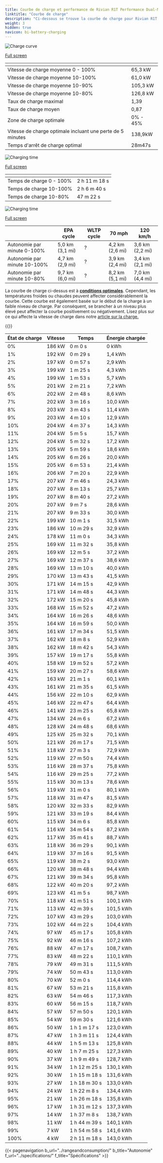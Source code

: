 ```yaml
---
title: Courbe de charge et performance de Rivian R1T Performance Dual-Motor AWD MP
linktitle: "Courbe de charge"
description: "Ci-dessous se trouve la courbe de charge pour Rivian R1T Performance Dual-Motor AWD MP, illustrant la vitesse de charge à différents niveaux de batterie. De plus, des graphiques pour l'autonomie et le temps fournissent des détails complets sur les performances de charge."
weight: 3
hidden: true
navicon: bi-battery-charging
---
```

<!-- markdownlint-disable MD033 -->
<!-- markdownlint-disable MD010 -->
<img src="/images/nb-NO/models/rivian/r1/r1t_performance_dual-motor_awd_mp/chargingcurve.svg" alt="Charge curve" class="img-fluid">

[Full screen](/images/nb-NO/models/rivian/r1/r1t_performance_dual-motor_awd_mp/chargingcurve.svg)


<div class="table-responsive">
<table class="table table-striped border">
	<thead>
		<tr>
			<th>
			</th>
			<th>
			</th>
		</tr>
	</thead>
	<tbody>
		<tr>
			<td>
				Vitesse de charge moyenne 0 - 100%
			</td>
			<td>
				65,3 kW
			</td>
		</tr>
		<tr>
			<td>
				Vitesse de charge moyenne 10-100%
			</td>
			<td>
				61,0 kW
			</td>
		</tr>
		<tr>
			<td>
				Vitesse de charge moyenne 10-90%
			</td>
			<td>
				105,3 kW
			</td>
		</tr>
		<tr>
			<td>
				Vitesse de charge moyenne 10-80%
			</td>
			<td>
				126,8 kW
			</td>
		</tr>
		<tr>
			<td>
				Taux de charge maximal
			</td>
			<td>
				1,39
			</td>
		</tr>
		<tr>
			<td>
				Taux de charge moyen
			</td>
			<td>
				0,87
			</td>
		</tr>
		<tr>
			<td>
				Zone de charge optimale
			</td>
			<td>
				0% - 45%
			</td>
		</tr>
		<tr>
			<td>
				Vitesse de charge optimale incluant une perte de 5 minutes
			</td>
			<td>
				138,9kW
			</td>
		</tr>
		<tr>
			<td>
				Temps d'arrêt de charge optimal
			</td>
			<td>
				28m47s
			</td>
		</tr>
	</tbody>
</table>
</div>
<img src="/images/nb-NO/models/rivian/r1/r1t_performance_dual-motor_awd_mp/chargingtime.svg" alt="Charging time" class="img-fluid">

[Full screen](/images/nb-NO/models/rivian/r1/r1t_performance_dual-motor_awd_mp/chargingtime.svg)
<div class="table-responsive">
<table class="table table-striped border">
	<thead>
		<tr>
			<th>
			</th>
			<th>
			</th>
		</tr>
	</thead>
	<tbody>
		<tr>
			<td>
				Temps de charge 0 - 100%
			</td>
			<td>
				2 h 11 m 18 s
			</td>
		</tr>
		<tr>
			<td>
				Temps de charge 10-100%
			</td>
			<td>
				2 h 6 m 40 s
			</td>
		</tr>
		<tr>
			<td>
				Temps de charge 10-80%
			</td>
			<td>
				 47 m 22 s
			</td>
		</tr>
	</tbody>
</table>
</div>
<img src="/images/nb-NO/models/rivian/r1/r1t_performance_dual-motor_awd_mp/chargerangespeed.svg" alt="Charging time" class="img-fluid">

[Full screen](/images/nb-NO/models/rivian/r1/r1t_performance_dual-motor_awd_mp/chargerangespeed.svg)
<div class="table-responsive">
<table class="table table-striped border">
	<thead>
		<tr>
			<th>
			</th>
			<th>
				EPA cycle
			</th>
			<th>
				WLTP cycle
			</th>
			<th>
				70 mph
			</th>
			<th>
				120 km/h
			</th>
		</tr>
	</thead>
	<tbody>
		<tr>
			<td>
				Autonomie par minute 0-100%
			</td>
			<td>
				5,0 km (3,1 mi)
			</td>
			<td>
				?
			</td>
			<td>
				4,2 km (2,6 mi)
			</td>
			<td>
				3,6 km (2,2 mi)
			</td>
		</tr>
		<tr>
			<td>
				Autonomie par minute 10-100%
			</td>
			<td>
				4,7 km (2,9 mi)
			</td>
			<td>
				?
			</td>
			<td>
				3,9 km (2,4 mi)
			</td>
			<td>
				3,4 km (2,1 mi)
			</td>
		</tr>
		<tr>
			<td>
				Autonomie par minute 10-80%
			</td>
			<td>
				9,7 km (6,0 mi)
			</td>
			<td>
				?
			</td>
			<td>
				8,2 km (5,1 mi)
			</td>
			<td>
				7,0 km (4,4 mi)
			</td>
		</tr>
	</tbody>
</table>
</div>


La courbe de charge ci-dessus est à **[conditions optimales](../../../../../technology/battery/charging/#temperature)**. Cependant, les températures froides ou chaudes peuvent affecter considérablement la courbe. Cette courbe est également basée sur le début de la charge à un faible niveau de charge. Par conséquent, se brancher à un niveau plus élevé peut affecter la courbe positivement ou négativement. Lisez plus sur ce qui affecte la vitesse de charge dans notre [article sur la charge.](../../../../../technology/battery/charging/)


{{<evkxdisplayaddarticle />}}
<div class="table-responsive">
<table class="table table-striped border">
	<thead>
		<tr>
			<th>
				État de charge
			</th>
			<th>
				Vitesse
			</th>
			<th>
				Temps
			</th>
			<th>
				Énergie chargée
			</th>
		</tr>
	</thead>
	<tbody>
		<tr>
			<td>
				0%
			</td>
			<td>
				186 kW
			</td>
			<td>
				 0 m 0 s
			</td>
			<td>
				0 kWh
			</td>
		</tr>
		<tr>
			<td>
				1%
			</td>
			<td>
				192 kW
			</td>
			<td>
				 0 m 29 s
			</td>
			<td>
				1,4 kWh
			</td>
		</tr>
		<tr>
			<td>
				2%
			</td>
			<td>
				197 kW
			</td>
			<td>
				 0 m 57 s
			</td>
			<td>
				2,9 kWh
			</td>
		</tr>
		<tr>
			<td>
				3%
			</td>
			<td>
				199 kW
			</td>
			<td>
				 1 m 25 s
			</td>
			<td>
				4,3 kWh
			</td>
		</tr>
		<tr>
			<td>
				4%
			</td>
			<td>
				199 kW
			</td>
			<td>
				 1 m 53 s
			</td>
			<td>
				5,7 kWh
			</td>
		</tr>
		<tr>
			<td>
				5%
			</td>
			<td>
				201 kW
			</td>
			<td>
				 2 m 21 s
			</td>
			<td>
				7,2 kWh
			</td>
		</tr>
		<tr>
			<td>
				6%
			</td>
			<td>
				202 kW
			</td>
			<td>
				 2 m 48 s
			</td>
			<td>
				8,6 kWh
			</td>
		</tr>
		<tr>
			<td>
				7%
			</td>
			<td>
				202 kW
			</td>
			<td>
				 3 m 16 s
			</td>
			<td>
				10,0 kWh
			</td>
		</tr>
		<tr>
			<td>
				8%
			</td>
			<td>
				203 kW
			</td>
			<td>
				 3 m 43 s
			</td>
			<td>
				11,4 kWh
			</td>
		</tr>
		<tr>
			<td>
				9%
			</td>
			<td>
				203 kW
			</td>
			<td>
				 4 m 10 s
			</td>
			<td>
				12,9 kWh
			</td>
		</tr>
		<tr>
			<td>
				10%
			</td>
			<td>
				204 kW
			</td>
			<td>
				 4 m 37 s
			</td>
			<td>
				14,3 kWh
			</td>
		</tr>
		<tr>
			<td>
				11%
			</td>
			<td>
				204 kW
			</td>
			<td>
				 5 m 5 s
			</td>
			<td>
				15,7 kWh
			</td>
		</tr>
		<tr>
			<td>
				12%
			</td>
			<td>
				204 kW
			</td>
			<td>
				 5 m 32 s
			</td>
			<td>
				17,2 kWh
			</td>
		</tr>
		<tr>
			<td>
				13%
			</td>
			<td>
				205 kW
			</td>
			<td>
				 5 m 59 s
			</td>
			<td>
				18,6 kWh
			</td>
		</tr>
		<tr>
			<td>
				14%
			</td>
			<td>
				205 kW
			</td>
			<td>
				 6 m 26 s
			</td>
			<td>
				20,0 kWh
			</td>
		</tr>
		<tr>
			<td>
				15%
			</td>
			<td>
				205 kW
			</td>
			<td>
				 6 m 53 s
			</td>
			<td>
				21,4 kWh
			</td>
		</tr>
		<tr>
			<td>
				16%
			</td>
			<td>
				206 kW
			</td>
			<td>
				 7 m 20 s
			</td>
			<td>
				22,9 kWh
			</td>
		</tr>
		<tr>
			<td>
				17%
			</td>
			<td>
				207 kW
			</td>
			<td>
				 7 m 46 s
			</td>
			<td>
				24,3 kWh
			</td>
		</tr>
		<tr>
			<td>
				18%
			</td>
			<td>
				207 kW
			</td>
			<td>
				 8 m 13 s
			</td>
			<td>
				25,7 kWh
			</td>
		</tr>
		<tr>
			<td>
				19%
			</td>
			<td>
				207 kW
			</td>
			<td>
				 8 m 40 s
			</td>
			<td>
				27,2 kWh
			</td>
		</tr>
		<tr>
			<td>
				20%
			</td>
			<td>
				207 kW
			</td>
			<td>
				 9 m 7 s
			</td>
			<td>
				28,6 kWh
			</td>
		</tr>
		<tr>
			<td>
				21%
			</td>
			<td>
				207 kW
			</td>
			<td>
				 9 m 33 s
			</td>
			<td>
				30,0 kWh
			</td>
		</tr>
		<tr>
			<td>
				22%
			</td>
			<td>
				199 kW
			</td>
			<td>
				 10 m 1 s
			</td>
			<td>
				31,5 kWh
			</td>
		</tr>
		<tr>
			<td>
				23%
			</td>
			<td>
				186 kW
			</td>
			<td>
				 10 m 29 s
			</td>
			<td>
				32,9 kWh
			</td>
		</tr>
		<tr>
			<td>
				24%
			</td>
			<td>
				178 kW
			</td>
			<td>
				 11 m 0 s
			</td>
			<td>
				34,3 kWh
			</td>
		</tr>
		<tr>
			<td>
				25%
			</td>
			<td>
				169 kW
			</td>
			<td>
				 11 m 32 s
			</td>
			<td>
				35,8 kWh
			</td>
		</tr>
		<tr>
			<td>
				26%
			</td>
			<td>
				169 kW
			</td>
			<td>
				 12 m 5 s
			</td>
			<td>
				37,2 kWh
			</td>
		</tr>
		<tr>
			<td>
				27%
			</td>
			<td>
				169 kW
			</td>
			<td>
				 12 m 37 s
			</td>
			<td>
				38,6 kWh
			</td>
		</tr>
		<tr>
			<td>
				28%
			</td>
			<td>
				169 kW
			</td>
			<td>
				 13 m 10 s
			</td>
			<td>
				40,0 kWh
			</td>
		</tr>
		<tr>
			<td>
				29%
			</td>
			<td>
				170 kW
			</td>
			<td>
				 13 m 43 s
			</td>
			<td>
				41,5 kWh
			</td>
		</tr>
		<tr>
			<td>
				30%
			</td>
			<td>
				171 kW
			</td>
			<td>
				 14 m 15 s
			</td>
			<td>
				42,9 kWh
			</td>
		</tr>
		<tr>
			<td>
				31%
			</td>
			<td>
				171 kW
			</td>
			<td>
				 14 m 48 s
			</td>
			<td>
				44,3 kWh
			</td>
		</tr>
		<tr>
			<td>
				32%
			</td>
			<td>
				172 kW
			</td>
			<td>
				 15 m 20 s
			</td>
			<td>
				45,8 kWh
			</td>
		</tr>
		<tr>
			<td>
				33%
			</td>
			<td>
				168 kW
			</td>
			<td>
				 15 m 52 s
			</td>
			<td>
				47,2 kWh
			</td>
		</tr>
		<tr>
			<td>
				34%
			</td>
			<td>
				164 kW
			</td>
			<td>
				 16 m 26 s
			</td>
			<td>
				48,6 kWh
			</td>
		</tr>
		<tr>
			<td>
				35%
			</td>
			<td>
				164 kW
			</td>
			<td>
				 16 m 59 s
			</td>
			<td>
				50,0 kWh
			</td>
		</tr>
		<tr>
			<td>
				36%
			</td>
			<td>
				161 kW
			</td>
			<td>
				 17 m 34 s
			</td>
			<td>
				51,5 kWh
			</td>
		</tr>
		<tr>
			<td>
				37%
			</td>
			<td>
				162 kW
			</td>
			<td>
				 18 m 8 s
			</td>
			<td>
				52,9 kWh
			</td>
		</tr>
		<tr>
			<td>
				38%
			</td>
			<td>
				162 kW
			</td>
			<td>
				 18 m 42 s
			</td>
			<td>
				54,3 kWh
			</td>
		</tr>
		<tr>
			<td>
				39%
			</td>
			<td>
				157 kW
			</td>
			<td>
				 19 m 17 s
			</td>
			<td>
				55,8 kWh
			</td>
		</tr>
		<tr>
			<td>
				40%
			</td>
			<td>
				158 kW
			</td>
			<td>
				 19 m 52 s
			</td>
			<td>
				57,2 kWh
			</td>
		</tr>
		<tr>
			<td>
				41%
			</td>
			<td>
				159 kW
			</td>
			<td>
				 20 m 27 s
			</td>
			<td>
				58,6 kWh
			</td>
		</tr>
		<tr>
			<td>
				42%
			</td>
			<td>
				163 kW
			</td>
			<td>
				 21 m 1 s
			</td>
			<td>
				60,1 kWh
			</td>
		</tr>
		<tr>
			<td>
				43%
			</td>
			<td>
				161 kW
			</td>
			<td>
				 21 m 35 s
			</td>
			<td>
				61,5 kWh
			</td>
		</tr>
		<tr>
			<td>
				44%
			</td>
			<td>
				156 kW
			</td>
			<td>
				 22 m 10 s
			</td>
			<td>
				62,9 kWh
			</td>
		</tr>
		<tr>
			<td>
				45%
			</td>
			<td>
				146 kW
			</td>
			<td>
				 22 m 47 s
			</td>
			<td>
				64,4 kWh
			</td>
		</tr>
		<tr>
			<td>
				46%
			</td>
			<td>
				141 kW
			</td>
			<td>
				 23 m 25 s
			</td>
			<td>
				65,8 kWh
			</td>
		</tr>
		<tr>
			<td>
				47%
			</td>
			<td>
				134 kW
			</td>
			<td>
				 24 m 6 s
			</td>
			<td>
				67,2 kWh
			</td>
		</tr>
		<tr>
			<td>
				48%
			</td>
			<td>
				128 kW
			</td>
			<td>
				 24 m 48 s
			</td>
			<td>
				68,6 kWh
			</td>
		</tr>
		<tr>
			<td>
				49%
			</td>
			<td>
				125 kW
			</td>
			<td>
				 25 m 32 s
			</td>
			<td>
				70,1 kWh
			</td>
		</tr>
		<tr>
			<td>
				50%
			</td>
			<td>
				121 kW
			</td>
			<td>
				 26 m 17 s
			</td>
			<td>
				71,5 kWh
			</td>
		</tr>
		<tr>
			<td>
				51%
			</td>
			<td>
				118 kW
			</td>
			<td>
				 27 m 3 s
			</td>
			<td>
				72,9 kWh
			</td>
		</tr>
		<tr>
			<td>
				52%
			</td>
			<td>
				119 kW
			</td>
			<td>
				 27 m 50 s
			</td>
			<td>
				74,4 kWh
			</td>
		</tr>
		<tr>
			<td>
				53%
			</td>
			<td>
				116 kW
			</td>
			<td>
				 28 m 37 s
			</td>
			<td>
				75,8 kWh
			</td>
		</tr>
		<tr>
			<td>
				54%
			</td>
			<td>
				116 kW
			</td>
			<td>
				 29 m 25 s
			</td>
			<td>
				77,2 kWh
			</td>
		</tr>
		<tr>
			<td>
				55%
			</td>
			<td>
				115 kW
			</td>
			<td>
				 30 m 13 s
			</td>
			<td>
				78,6 kWh
			</td>
		</tr>
		<tr>
			<td>
				56%
			</td>
			<td>
				119 kW
			</td>
			<td>
				 31 m 0 s
			</td>
			<td>
				80,1 kWh
			</td>
		</tr>
		<tr>
			<td>
				57%
			</td>
			<td>
				118 kW
			</td>
			<td>
				 31 m 47 s
			</td>
			<td>
				81,5 kWh
			</td>
		</tr>
		<tr>
			<td>
				58%
			</td>
			<td>
				120 kW
			</td>
			<td>
				 32 m 33 s
			</td>
			<td>
				82,9 kWh
			</td>
		</tr>
		<tr>
			<td>
				59%
			</td>
			<td>
				121 kW
			</td>
			<td>
				 33 m 19 s
			</td>
			<td>
				84,4 kWh
			</td>
		</tr>
		<tr>
			<td>
				60%
			</td>
			<td>
				115 kW
			</td>
			<td>
				 34 m 6 s
			</td>
			<td>
				85,8 kWh
			</td>
		</tr>
		<tr>
			<td>
				61%
			</td>
			<td>
				116 kW
			</td>
			<td>
				 34 m 54 s
			</td>
			<td>
				87,2 kWh
			</td>
		</tr>
		<tr>
			<td>
				62%
			</td>
			<td>
				117 kW
			</td>
			<td>
				 35 m 41 s
			</td>
			<td>
				88,7 kWh
			</td>
		</tr>
		<tr>
			<td>
				63%
			</td>
			<td>
				118 kW
			</td>
			<td>
				 36 m 29 s
			</td>
			<td>
				90,1 kWh
			</td>
		</tr>
		<tr>
			<td>
				64%
			</td>
			<td>
				119 kW
			</td>
			<td>
				 37 m 16 s
			</td>
			<td>
				91,5 kWh
			</td>
		</tr>
		<tr>
			<td>
				65%
			</td>
			<td>
				119 kW
			</td>
			<td>
				 38 m 2 s
			</td>
			<td>
				93,0 kWh
			</td>
		</tr>
		<tr>
			<td>
				66%
			</td>
			<td>
				120 kW
			</td>
			<td>
				 38 m 48 s
			</td>
			<td>
				94,4 kWh
			</td>
		</tr>
		<tr>
			<td>
				67%
			</td>
			<td>
				121 kW
			</td>
			<td>
				 39 m 34 s
			</td>
			<td>
				95,8 kWh
			</td>
		</tr>
		<tr>
			<td>
				68%
			</td>
			<td>
				122 kW
			</td>
			<td>
				 40 m 20 s
			</td>
			<td>
				97,2 kWh
			</td>
		</tr>
		<tr>
			<td>
				69%
			</td>
			<td>
				123 kW
			</td>
			<td>
				 41 m 5 s
			</td>
			<td>
				98,7 kWh
			</td>
		</tr>
		<tr>
			<td>
				70%
			</td>
			<td>
				118 kW
			</td>
			<td>
				 41 m 51 s
			</td>
			<td>
				100,1 kWh
			</td>
		</tr>
		<tr>
			<td>
				71%
			</td>
			<td>
				113 kW
			</td>
			<td>
				 42 m 39 s
			</td>
			<td>
				101,5 kWh
			</td>
		</tr>
		<tr>
			<td>
				72%
			</td>
			<td>
				107 kW
			</td>
			<td>
				 43 m 29 s
			</td>
			<td>
				103,0 kWh
			</td>
		</tr>
		<tr>
			<td>
				73%
			</td>
			<td>
				102 kW
			</td>
			<td>
				 44 m 22 s
			</td>
			<td>
				104,4 kWh
			</td>
		</tr>
		<tr>
			<td>
				74%
			</td>
			<td>
				97 kW
			</td>
			<td>
				 45 m 17 s
			</td>
			<td>
				105,8 kWh
			</td>
		</tr>
		<tr>
			<td>
				75%
			</td>
			<td>
				92 kW
			</td>
			<td>
				 46 m 16 s
			</td>
			<td>
				107,2 kWh
			</td>
		</tr>
		<tr>
			<td>
				76%
			</td>
			<td>
				88 kW
			</td>
			<td>
				 47 m 17 s
			</td>
			<td>
				108,7 kWh
			</td>
		</tr>
		<tr>
			<td>
				77%
			</td>
			<td>
				83 kW
			</td>
			<td>
				 48 m 22 s
			</td>
			<td>
				110,1 kWh
			</td>
		</tr>
		<tr>
			<td>
				78%
			</td>
			<td>
				79 kW
			</td>
			<td>
				 49 m 31 s
			</td>
			<td>
				111,5 kWh
			</td>
		</tr>
		<tr>
			<td>
				79%
			</td>
			<td>
				74 kW
			</td>
			<td>
				 50 m 43 s
			</td>
			<td>
				113,0 kWh
			</td>
		</tr>
		<tr>
			<td>
				80%
			</td>
			<td>
				70 kW
			</td>
			<td>
				 52 m 0 s
			</td>
			<td>
				114,4 kWh
			</td>
		</tr>
		<tr>
			<td>
				81%
			</td>
			<td>
				67 kW
			</td>
			<td>
				 53 m 21 s
			</td>
			<td>
				115,8 kWh
			</td>
		</tr>
		<tr>
			<td>
				82%
			</td>
			<td>
				63 kW
			</td>
			<td>
				 54 m 46 s
			</td>
			<td>
				117,3 kWh
			</td>
		</tr>
		<tr>
			<td>
				83%
			</td>
			<td>
				60 kW
			</td>
			<td>
				 56 m 15 s
			</td>
			<td>
				118,7 kWh
			</td>
		</tr>
		<tr>
			<td>
				84%
			</td>
			<td>
				57 kW
			</td>
			<td>
				 57 m 50 s
			</td>
			<td>
				120,1 kWh
			</td>
		</tr>
		<tr>
			<td>
				85%
			</td>
			<td>
				54 kW
			</td>
			<td>
				 59 m 30 s
			</td>
			<td>
				121,6 kWh
			</td>
		</tr>
		<tr>
			<td>
				86%
			</td>
			<td>
				50 kW
			</td>
			<td>
				1 h 1 m 17 s
			</td>
			<td>
				123,0 kWh
			</td>
		</tr>
		<tr>
			<td>
				87%
			</td>
			<td>
				47 kW
			</td>
			<td>
				1 h 3 m 11 s
			</td>
			<td>
				124,4 kWh
			</td>
		</tr>
		<tr>
			<td>
				88%
			</td>
			<td>
				44 kW
			</td>
			<td>
				1 h 5 m 13 s
			</td>
			<td>
				125,8 kWh
			</td>
		</tr>
		<tr>
			<td>
				89%
			</td>
			<td>
				40 kW
			</td>
			<td>
				1 h 7 m 25 s
			</td>
			<td>
				127,3 kWh
			</td>
		</tr>
		<tr>
			<td>
				90%
			</td>
			<td>
				37 kW
			</td>
			<td>
				1 h 9 m 49 s
			</td>
			<td>
				128,7 kWh
			</td>
		</tr>
		<tr>
			<td>
				91%
			</td>
			<td>
				34 kW
			</td>
			<td>
				1 h 12 m 25 s
			</td>
			<td>
				130,1 kWh
			</td>
		</tr>
		<tr>
			<td>
				92%
			</td>
			<td>
				30 kW
			</td>
			<td>
				1 h 15 m 18 s
			</td>
			<td>
				131,6 kWh
			</td>
		</tr>
		<tr>
			<td>
				93%
			</td>
			<td>
				27 kW
			</td>
			<td>
				1 h 18 m 30 s
			</td>
			<td>
				133,0 kWh
			</td>
		</tr>
		<tr>
			<td>
				94%
			</td>
			<td>
				24 kW
			</td>
			<td>
				1 h 22 m 8 s
			</td>
			<td>
				134,4 kWh
			</td>
		</tr>
		<tr>
			<td>
				95%
			</td>
			<td>
				21 kW
			</td>
			<td>
				1 h 26 m 18 s
			</td>
			<td>
				135,8 kWh
			</td>
		</tr>
		<tr>
			<td>
				96%
			</td>
			<td>
				17 kW
			</td>
			<td>
				1 h 31 m 12 s
			</td>
			<td>
				137,3 kWh
			</td>
		</tr>
		<tr>
			<td>
				97%
			</td>
			<td>
				14 kW
			</td>
			<td>
				1 h 37 m 8 s
			</td>
			<td>
				138,7 kWh
			</td>
		</tr>
		<tr>
			<td>
				98%
			</td>
			<td>
				11 kW
			</td>
			<td>
				1 h 44 m 39 s
			</td>
			<td>
				140,1 kWh
			</td>
		</tr>
		<tr>
			<td>
				99%
			</td>
			<td>
				7 kW
			</td>
			<td>
				1 h 54 m 58 s
			</td>
			<td>
				141,6 kWh
			</td>
		</tr>
		<tr>
			<td>
				100%
			</td>
			<td>
				4 kW
			</td>
			<td>
				2 h 11 m 18 s
			</td>
			<td>
				143,0 kWh
			</td>
		</tr>
	</tbody>
</table>
</div>


{{< pagenavigation b_url="../rangeandconsumption/" b_title="Autonomie" f_url="../specifications/" f_title="Spécifications" >}}
